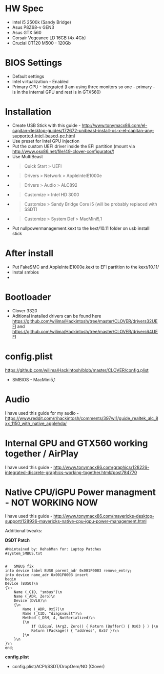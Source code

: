 # HW Spec
* Intel i5 2500k (Sandy Bridge)
* Asus P8Z68-v GEN3
* Asus GTX 560
* Corsair Vegeance LD 16GB (4x 4Gb)
* Crucial CT120 M500 - 120Gb

# BIOS Settings
* Default settings
* Intel virtualization - Enabled
* Primary GPU - Integrated (I am using three monitors so one - primary - is in the internal GPU and rest is in GTX560)

# Installation
* Create USB Stick with this guide - http://www.tonymacx86.com/el-capitan-desktop-guides/172672-unibeast-install-os-x-el-capitan-any-supported-intel-based-pc.html
* Use preset for Intel GPU injection
* Put the custom UEFI driver inside the EFI partition (mount via http://www.osx86.net/file/49-clover-configurator/)
* Use MultiBeast
* > Quick Start > UEFI
* > Drivers > Network > AppleIntelE1000e
* > Drivers > Audio > ALC892
* > Customize > Intel HD 3000
* > Customize > Sandy Bridge Core i5 (will be probably replaced with SSDT)
* > Customize > System Def > MacMini5,1
* Put nullpowermanagement.kext to the kext/10.11 folder on usb install stick

# After install
* Put FakeSMC and AppleIntelE1000e.kext to EFI partition to the kext/10.11/
* Instal smbios
* 

# Bootloader
* Clover 3320
* Aditional installed drivers can be found here https://github.com/wilima/Hackintosh/tree/master/CLOVER/drivers32UEFI and https://github.com/wilima/Hackintosh/tree/master/CLOVER/drivers64UEFI

# config.plist
https://github.com/wilima/Hackintosh/blob/master/CLOVER/config.plist
* SMBIOS - MacMini5,1

# Audio
I have used this guide for my audio - https://www.reddit.com/r/hackintosh/comments/397wl1/guide_realtek_alc_8xx_1150_with_native_applehda/

# Internal GPU and GTX560 working together / AirPlay
I have used this guide - http://www.tonymacx86.com/graphics/128226-integrated-discrete-graphics-working-together.html#post784770

# Native CPU/iGPU Power managment - NOT WORKING NOW
I have used this guide - http://www.tonymacx86.com/mavericks-desktop-support/128926-mavericks-native-cpu-igpu-power-management.html

Additional tweaks:

**DSDT Patch**
```
#Maintained by: RehabMan for: Laptop Patches
#system_SMBUS.txt


#   SMBUS fix
into device label BUS0 parent_adr 0x001F0003 remove_entry;
into device name_adr 0x001F0003 insert
begin
Device (BUS0)\n
{\n
    Name (_CID, "smbus")\n
    Name (_ADR, Zero)\n
    Device (DVL0)\n
    {\n
        Name (_ADR, 0x57)\n
        Name (_CID, "diagsvault")\n
        Method (_DSM, 4, NotSerialized)\n
        {\n
            If (LEqual (Arg2, Zero)) { Return (Buffer() { 0x03 } ) }\n
            Return (Package() { "address", 0x57 })\n
        }\n
    }\n
}\n
end;
```

**config.plist**
* config.plist/ACPI/SSDT/DropOem/NO (Clover)

